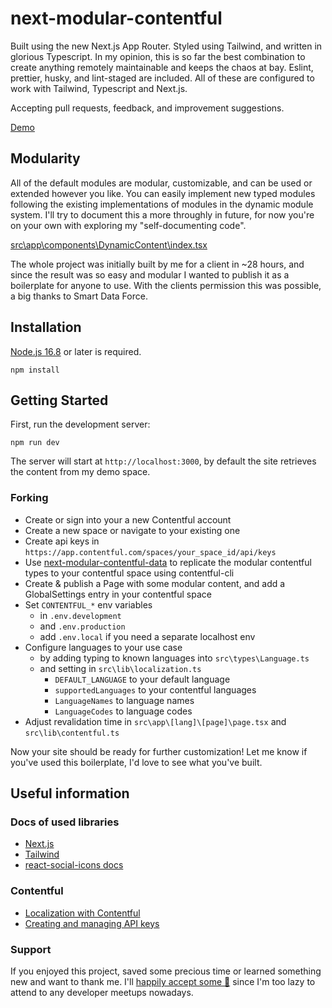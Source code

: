 # next-modular-contentful

Built using the new Next.js App Router. Styled using Tailwind, and written in glorious Typescript. In my opinion, this is so far the best combination to create anything remotely maintainable and keeps the chaos at bay. Eslint, prettier, husky, and lint-staged are included. All of these are configured to work with Tailwind, Typescript and Next.js.

Accepting pull requests, feedback, and improvement suggestions.

[Demo](https://next-modular-contentful.jakke.fi/en-US/home)

## Modularity

All of the default modules are modular, customizable, and can be used or extended however you like. You can easily implement new typed modules following the existing implementations of modules in the dynamic module system. I'll try to document this a more throughly in future, for now you're on your own with exploring my "self-documenting code".

[src\app\components\DynamicContent\index.tsx](https://github.com/jakke-korpelainen/next-modular-contentful/blob/main/src/app/components/DynamicContent/index.tsx#L50)

The whole project was initially built by me for a client in ~28 hours, and since the result was so easy and modular I wanted to publish it as a boilerplate for anyone to use. With the clients permission this was possible, a big thanks to Smart Data Force.

## Installation

[Node.js 16.8](https://nodejs.org/) or later is required.

`npm install`

## Getting Started

First, run the development server:

`npm run dev`

The server will start at `http://localhost:3000`, by default the site retrieves the content from my demo space.

### Forking

- Create or sign into your a new Contentful account
- Create a new space or navigate to your existing one
- Create api keys in `https://app.contentful.com/spaces/your_space_id/api/keys`
- Use [next-modular-contentful-data](https://github.com/jakke-korpelainen/next-modular-contentful-data) to replicate the modular contentful types to your contentful space using contentful-cli
- Create & publish a Page with some modular content, and add a GlobalSettings entry in your contentful space
- Set `CONTENTFUL_*` env variables
  - in `.env.development`
  - and `.env.production`
  - add `.env.local` if you need a separate localhost env
- Configure languages to your use case
  - by adding typing to known languages into `src\types\Language.ts`
  - and setting in `src\lib\localization.ts`
    - `DEFAULT_LANGUAGE` to your default language
    - `supportedLanguages` to your contentful languages
    - `LanguageNames` to language names
    - `LanguageCodes` to language codes
- Adjust revalidation time in `src\app\[lang]\[page]\page.tsx` and `src\lib\contentful.ts`

Now your site should be ready for further customization! Let me know if you've used this boilerplate, I'd love to see what you've built.

## Useful information

### Docs of used libraries

- [Next.js](https://nextjs.org/docs)
- [Tailwind](https://tailwindcss.com/docs/installation)
- [react-social-icons docs](https://jaketrent.github.io/react-social-icons/)

### Contentful

- [Localization with Contentful](https://www.contentful.com/developers/docs/tutorials/general/setting-locales/)
- [Creating and managing API keys](https://training.contentful.com/student/page/1050378-api-keys)

### Support

If you enjoyed this project, saved some precious time or learned something new and want to thank me. I'll [happily accept some 🍕](https://www.buymeacoffee.com/jakke) since I'm too lazy to attend to any developer meetups nowadays.
